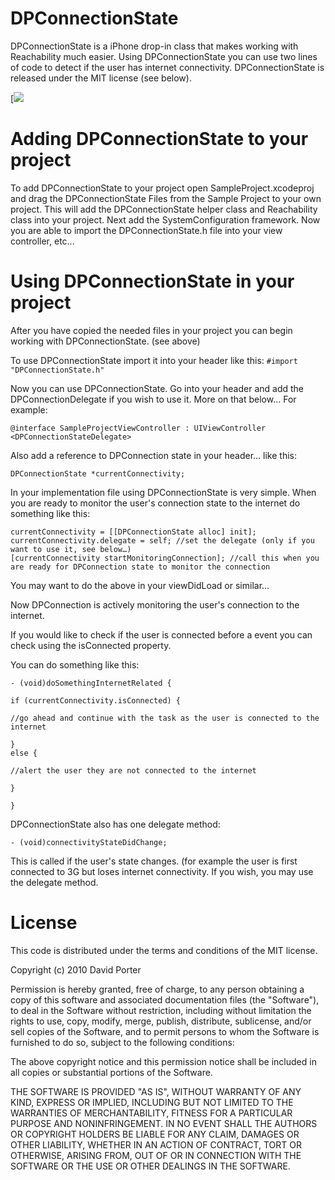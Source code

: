 DPConnectionState
=============

DPConnectionState is a iPhone drop-in class that makes working with Reachability much easier. Using DPConnectionState you can use two lines of code to detect if the user has internet connectivity. DPConnectionState is released under the MIT license (see below).

[![](http://cl.ly/3aUH/Screen_shot_2010-12-10_at_9.37.31_PM.png)


Adding DPConnectionState to your project
====================================
To add DPConnectionState to your project open SampleProject.xcodeproj and drag the DPConnectionState Files from the Sample Project to your own project. This will add the DPConnectionState helper class and Reachability class into your project. Next add the SystemConfiguration framework. Now you are able to import the DPConnectionState.h file into your view controller, etc...

Using DPConnectionState in your project 
====================================
After you have copied the needed files in your project you can begin working with DPConnectionState. (see above)

To use DPConnectionState import it into your header like this: 
`#import "DPConnectionState.h"`

Now you can use DPConnectionState. Go into your header and add the DPConnectionDelegate if you wish to use it. More on that below… For example: 

    @interface SampleProjectViewController : UIViewController 
    <DPConnectionStateDelegate>  

Also add a reference to DPConnection state in your header… like this: 

`DPConnectionState *currentConnectivity;`

In your implementation file using DPConnectionState is very simple. When you are ready to monitor the user's connection state to the internet do something like this:

    currentConnectivity = [[DPConnectionState alloc] init];
    currentConnectivity.delegate = self; //set the delegate (only if you want to use it, see below…)
    [currentConnectivity startMonitoringConnection]; //call this when you are ready for DPConnection state to monitor the connection

You may want to do the above in your viewDidLoad or similar…

Now DPConnection is actively monitoring the user's connection to the internet. 

If you would like to check if the user is connected before a event you can check using the isConnected property. 

You can do something like this:

    - (void)doSomethingInternetRelated {

    if (currentConnectivity.isConnected) {

    //go ahead and continue with the task as the user is connected to the internet

    }
    else {

    //alert the user they are not connected to the internet

    }

    }


DPConnectionState also has one delegate method: 

`- (void)connectivityStateDidChange;`

This is called if the user's state changes. (for example the user is first connected to 3G but loses internet connectivity. If you wish, you may use the delegate method.


License
=============

This code is distributed under the terms and conditions of the MIT license.

Copyright (c) 2010 David Porter

Permission is hereby granted, free of charge, to any person obtaining a copy of this software and associated documentation files (the "Software"), to deal in the Software without restriction, including without limitation the rights to use, copy, modify, merge, publish, distribute, sublicense, and/or sell copies of the Software, and to permit persons to whom the Software is furnished to do so, subject to the following conditions:

The above copyright notice and this permission notice shall be included in all copies or substantial portions of the Software.

THE SOFTWARE IS PROVIDED "AS IS", WITHOUT WARRANTY OF ANY KIND, EXPRESS OR IMPLIED, INCLUDING BUT NOT LIMITED TO THE WARRANTIES OF MERCHANTABILITY, FITNESS FOR A PARTICULAR PURPOSE AND NONINFRINGEMENT. IN NO EVENT SHALL THE AUTHORS OR COPYRIGHT HOLDERS BE LIABLE FOR ANY CLAIM, DAMAGES OR OTHER LIABILITY, WHETHER IN AN ACTION OF CONTRACT, TORT OR OTHERWISE, ARISING FROM, OUT OF OR IN CONNECTION WITH THE SOFTWARE OR THE USE OR OTHER DEALINGS IN THE SOFTWARE.
